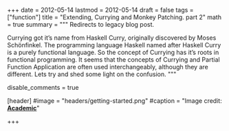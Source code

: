 +++
date = 2012-05-14
lastmod = 2012-05-14
draft = false
tags = ["function"]
title = "Extending, Currying and Monkey Patching. part 2"
math = true
summary = """
Redirects to legacy blog post.

Currying got it’s name from Haskell Curry, originally discovered by Moses Schönfinkel. The programming language Haskell named after Haskell Curry is a purely functional language. So the concept of Currying has it’s roots in functional programming. It seems that the concepts of Currying and Partial Function Application are often used interchangeably, although they are different. Lets try and shed some light on the confusion.
"""

disable_comments = true

[header]
#image = "headers/getting-started.png"
#caption = "Image credit: [**Academic**](https://github.com/gcushen/hugo-academic/)"

+++

<html>
  <head>
    <title>Extending, Currying and Monkey Patching. part 2</title>
    <link rel="canonical" href="https://binarymist.wordpress.com/2012/05/14/extending-currying-and-monkey-patching-part-2/"/>
    <meta http-equiv="content-type" content="text/html; charset=utf-8"/>
    <meta http-equiv="refresh" content="2; url=https://binarymist.wordpress.com/2012/05/14/extending-currying-and-monkey-patching-part-2/"/>
  </head>
</html>
